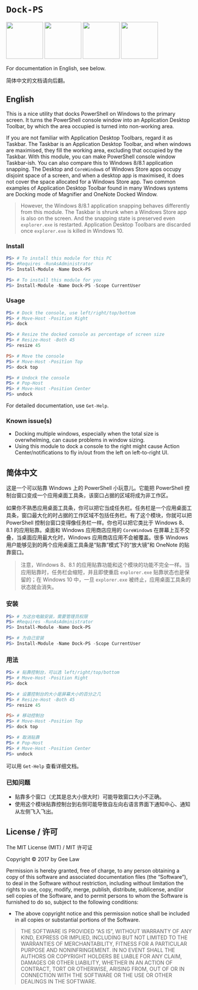 # `Dock-PS`

<div>
<img src="https://cdn.rawgit.com/GeeLaw/Dock-PS/master/assets/icon-forbidden.png" height="100" width="100"/>
<img src="https://cdn.rawgit.com/GeeLaw/Dock-PS/master/assets/icon-black-on-white.png" height="100" width="100"/>
<img src="https://cdn.rawgit.com/GeeLaw/Dock-PS/master/assets/icon-white-on-black.png" height="100" width="100"/>
<img src="https://cdn.rawgit.com/GeeLaw/Dock-PS/master/assets/icon-fallback.png" height="100" width="100"/>
</div>

For documentation in English, see below.

简体中文的文档请向后翻。

## English

This is a nice utility that docks PowerShell on Windows to the primary screen. It turns the PowerShell console window into an Application Desktop Toolbar, by which the area occupied is turned into non-working area.

If you are not familiar with Application Desktop Toolbars, regard it as Taskbar. The Taskbar is an Application Desktop Toolbar, and when windows are maximised, they fill the working area, excluding that occupied by the Taskbar. With this module, you can make PowerShell console window Taskbar-ish. You can also compare this to Windows 8/8.1 application snapping. The Desktop and `CoreWindow`s of Windows Store apps occupy disjoint space of a screen, and when a desktop app is maximised, it does not cover the space allocated for a Windows Store app. Two common examples of Application Desktop Toolbar found in many Windows systems are Docking mode of Magnifier and OneNote Docked Window.

> However, the Windows 8/8.1 application snapping behaves differently from this module. The Taskbar is shrunk when a Windows Store app is also on the screen. And the snapping state is preserved even `explorer.exe` is restarted. Application Desktop Toolbars are discarded once `explorer.exe` is killed in Windows 10.

### Install

```PowerShell
PS> # To install this module for this PC
PS> #Requires -RunAsAdministrator
PS> Install-Module -Name Dock-PS

PS> # To install this module for you
PS> Install-Module -Name Dock-PS -Scope CurrentUser
```

### Usage

```PowerShell
PS> # Dock the console, use left/right/top/bottom
PS> # Move-Host -Position Right
PS> dock

PS> # Resize the docked console as percentage of screen size
PS> # Resize-Host -Both 45
PS> resize 45

PS> # Move the console
PS> # Move-Host -Position Top
PS> dock top

PS> # Undock the console
PS> # Pop-Host
PS> # Move-Host -Position Center
PS> undock
```

For detailed documentation, use `Get-Help`.

### Known issue(s)

- Docking multiple windows, especially when the total size is overwhelming, can cause problems in window sizing.
- Using this module to dock a console to the right might cause Action Center/notifications to fly in/out from the left on left-to-right UI.

## 简体中文

这是一个可以贴靠 Windows 上的 PowerShell 小玩意儿。它能把 PowerShell 控制台窗口变成一个应用桌面工具条，该窗口占据的区域将成为非工作区。

如果你不熟悉应用桌面工具条，你可以把它当成任务栏。任务栏是一个应用桌面工具条，窗口最大化的时占据的工作区域不包括任务栏。有了这个模块，你就可以把 PowerShell 控制台窗口变得像任务栏一样。你也可以把它类比于 Windows 8、8.1 的应用贴靠。桌面和 Windows 应用商店应用的 `CoreWindow`s 在屏幕上互不交叠，当桌面应用最大化时，Windows 应用商店应用不会被覆盖。很多 Windows 用户能够见到的两个应用桌面工具条是“贴靠”模式下的“放大镜”和 OneNote 的贴靠窗口。

> 注意，Windows 8、8.1 的应用贴靠功能和这个模块的功能不完全一样。当应用贴靠时，任务栏会缩短，并且即使重启 `explorer.exe` 贴靠状态也是保留的；在 Windows 10 中，一旦 `explorer.exe` 被终止，应用桌面工具条的状态就会消失。

### 安装

```PowerShell
PS> # 为这台电脑安装，需要管理员权限
PS> #Requires -RunAsAdministrator
PS> Install-Module -Name Dock-PS

PS> # 为自己安装
PS> Install-Module -Name Dock-PS -Scope CurrentUser
```

### 用法

```PowerShell
PS> # 贴靠控制台，可以选 left/right/top/bottom
PS> # Move-Host -Position Right
PS> dock

PS> # 设置控制台的大小是屏幕大小的百分之几
PS> # Resize-Host -Both 45
PS> resize 45

PS> # 移动控制台
PS> # Move-Host -Position Top
PS> dock top

PS> # 取消贴靠
PS> # Pop-Host
PS> # Move-Host -Position Center
PS> undock
```

可以用 `Get-Help` 查看详细文档。

### 已知问题

- 贴靠多个窗口（尤其是总大小很大时）可能导致窗口大小不正确。
- 使用这个模块贴靠控制台到右侧可能导致自左向右语言界面下通知中心、通知从左侧飞入飞出。

## License / 许可

The MIT License (MIT) / MIT 许可证

Copyright © 2017 by Gee Law

Permission is hereby granted, free of charge, to any person obtaining a copy of this software and associated documentation files (the “Software”), to deal in the Software without restriction, including without limitation the rights to use, copy, modify, merge, publish, distribute, sublicense, and/or sell copies of the Software, and to permit persons to whom the Software is furnished to do so, subject to the following conditions:

- The above copyright notice and this permission notice shall be included in all copies or substantial portions of the Software.

> THE SOFTWARE IS PROVIDED “AS IS”, WITHOUT WARRANTY OF ANY KIND, EXPRESS OR IMPLIED, INCLUDING BUT NOT LIMITED TO THE WARRANTIES OF MERCHANTABILITY, FITNESS FOR A PARTICULAR PURPOSE AND NONINFRINGEMENT. IN NO EVENT SHALL THE AUTHORS OR COPYRIGHT HOLDERS BE LIABLE FOR ANY CLAIM, DAMAGES OR OTHER LIABILITY, WHETHER IN AN ACTION OF CONTRACT, TORT OR OTHERWISE, ARISING FROM, OUT OF OR IN CONNECTION WITH THE SOFTWARE OR THE USE OR OTHER DEALINGS IN THE SOFTWARE.
